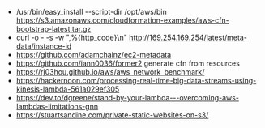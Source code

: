 - /usr/bin/easy_install --script-dir /opt/aws/bin https://s3.amazonaws.com/cloudformation-examples/aws-cfn-bootstrap-latest.tar.gz
- curl -o - -s -w ",%{http_code}\n" http://169.254.169.254/latest/meta-data/instance-id
- https://github.com/adamchainz/ec2-metadata
- https://github.com/iann0036/former2 generate cfn from resources
- https://rj03hou.github.io/aws/aws_network_benchmark/
- https://hackernoon.com/processing-real-time-big-data-streams-using-kinesis-lambda-561a029ef305
- https://dev.to/dgreene/stand-by-your-lambda---overcoming-aws-lambdas-limitations-gnn
- https://stuartsandine.com/private-static-websites-on-s3/
